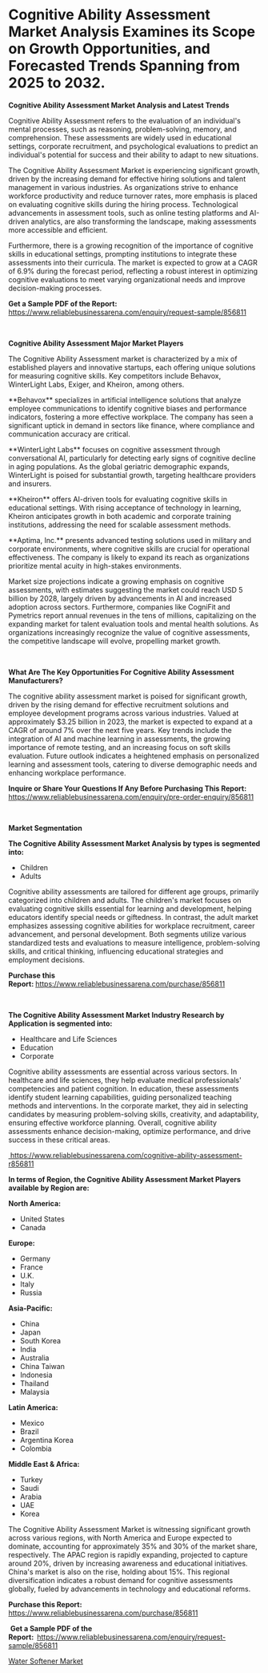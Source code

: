 <p><h1>Cognitive Ability Assessment Market Analysis Examines its Scope on Growth Opportunities, and Forecasted Trends Spanning from 2025 to 2032.</h1></p><p><strong>Cognitive Ability Assessment Market Analysis and Latest Trends</strong></p>
<p><p>Cognitive Ability Assessment refers to the evaluation of an individual's mental processes, such as reasoning, problem-solving, memory, and comprehension. These assessments are widely used in educational settings, corporate recruitment, and psychological evaluations to predict an individual's potential for success and their ability to adapt to new situations.</p><p>The Cognitive Ability Assessment Market is experiencing significant growth, driven by the increasing demand for effective hiring solutions and talent management in various industries. As organizations strive to enhance workforce productivity and reduce turnover rates, more emphasis is placed on evaluating cognitive skills during the hiring process. Technological advancements in assessment tools, such as online testing platforms and AI-driven analytics, are also transforming the landscape, making assessments more accessible and efficient.</p><p>Furthermore, there is a growing recognition of the importance of cognitive skills in educational settings, prompting institutions to integrate these assessments into their curricula. The market is expected to grow at a CAGR of 6.9% during the forecast period, reflecting a robust interest in optimizing cognitive evaluations to meet varying organizational needs and improve decision-making processes.</p></p>
<p><strong>Get a Sample PDF of the Report:&nbsp;</strong> <a href="https://www.reliablebusinessarena.com/enquiry/request-sample/856811?utm_campaign=3272&utm_medium=2&utm_source=Github&utm_content=ia&utm_term=06032025&utm_id=cognitive-ability-assessment">https://www.reliablebusinessarena.com/enquiry/request-sample/856811</a></p>
<p>&nbsp;</p>
<p><strong>Cognitive Ability Assessment Major Market Players</strong></p>
<p><p>The Cognitive Ability Assessment market is characterized by a mix of established players and innovative startups, each offering unique solutions for measuring cognitive skills. Key competitors include Behavox, WinterLight Labs, Exiger, and Kheiron, among others.</p><p>**Behavox** specializes in artificial intelligence solutions that analyze employee communications to identify cognitive biases and performance indicators, fostering a more effective workplace. The company has seen a significant uptick in demand in sectors like finance, where compliance and communication accuracy are critical.</p><p>**WinterLight Labs** focuses on cognitive assessment through conversational AI, particularly for detecting early signs of cognitive decline in aging populations. As the global geriatric demographic expands, WinterLight is poised for substantial growth, targeting healthcare providers and insurers.</p><p>**Kheiron** offers AI-driven tools for evaluating cognitive skills in educational settings. With rising acceptance of technology in learning, Kheiron anticipates growth in both academic and corporate training institutions, addressing the need for scalable assessment methods.</p><p>**Aptima, Inc.** presents advanced testing solutions used in military and corporate environments, where cognitive skills are crucial for operational effectiveness. The company is likely to expand its reach as organizations prioritize mental acuity in high-stakes environments.</p><p>Market size projections indicate a growing emphasis on cognitive assessments, with estimates suggesting the market could reach USD 5 billion by 2028, largely driven by advancements in AI and increased adoption across sectors. Furthermore, companies like CogniFit and Pymetrics report annual revenues in the tens of millions, capitalizing on the expanding market for talent evaluation tools and mental health solutions. As organizations increasingly recognize the value of cognitive assessments, the competitive landscape will evolve, propelling market growth.</p></p>
<p>&nbsp;</p>
<p><strong>What Are The Key Opportunities For Cognitive Ability Assessment Manufacturers?</strong></p>
<p><p>The cognitive ability assessment market is poised for significant growth, driven by the rising demand for effective recruitment solutions and employee development programs across various industries. Valued at approximately $3.25 billion in 2023, the market is expected to expand at a CAGR of around 7% over the next five years. Key trends include the integration of AI and machine learning in assessments, the growing importance of remote testing, and an increasing focus on soft skills evaluation. Future outlook indicates a heightened emphasis on personalized learning and assessment tools, catering to diverse demographic needs and enhancing workplace performance.</p></p>
<p><strong>Inquire or Share Your Questions If Any Before Purchasing This Report:</strong> <a href="https://www.reliablebusinessarena.com/enquiry/pre-order-enquiry/856811?utm_campaign=3272&utm_medium=2&utm_source=Github&utm_content=ia&utm_term=06032025&utm_id=cognitive-ability-assessment">https://www.reliablebusinessarena.com/enquiry/pre-order-enquiry/856811</a></p>
<p>&nbsp;</p>
<p><strong>Market Segmentation</strong></p>
<p><strong>The Cognitive Ability Assessment Market Analysis by types is segmented into:</strong></p>
<p><ul><li>Children</li><li>Adults</li></ul></p>
<p><p>Cognitive ability assessments are tailored for different age groups, primarily categorized into children and adults. The children's market focuses on evaluating cognitive skills essential for learning and development, helping educators identify special needs or giftedness. In contrast, the adult market emphasizes assessing cognitive abilities for workplace recruitment, career advancement, and personal development. Both segments utilize various standardized tests and evaluations to measure intelligence, problem-solving skills, and critical thinking, influencing educational strategies and employment decisions.</p></p>
<p><strong>Purchase this Report:&nbsp;</strong><a href="https://www.reliablebusinessarena.com/purchase/856811?utm_campaign=3272&utm_medium=2&utm_source=Github&utm_content=ia&utm_term=06032025&utm_id=cognitive-ability-assessment">https://www.reliablebusinessarena.com/purchase/856811</a></p>
<p>&nbsp;</p>
<p><strong>The Cognitive Ability Assessment Market Industry Research by Application is segmented into:</strong></p>
<p><ul><li>Healthcare and Life Sciences</li><li>Education</li><li>Corporate</li></ul></p>
<p><p>Cognitive ability assessments are essential across various sectors. In healthcare and life sciences, they help evaluate medical professionals' competencies and patient cognition. In education, these assessments identify student learning capabilities, guiding personalized teaching methods and interventions. In the corporate market, they aid in selecting candidates by measuring problem-solving skills, creativity, and adaptability, ensuring effective workforce planning. Overall, cognitive ability assessments enhance decision-making, optimize performance, and drive success in these critical areas.</p></p>
<p><a href="https://www.reliablebusinessarena.com/cognitive-ability-assessment-r856811?utm_campaign=3272&utm_medium=2&utm_source=Github&utm_content=ia&utm_term=06032025&utm_id=cognitive-ability-assessment">&nbsp;https://www.reliablebusinessarena.com/cognitive-ability-assessment-r856811</a></p>
<p><strong>In terms of Region, the Cognitive Ability Assessment Market Players available by Region are:</strong></p>
<p>
    <p> <strong> North America: </strong>
        <ul>
            <li>United States</li>
            <li>Canada</li>
        </ul>
        </p> 
    <p> <strong> Europe: </strong>
        <ul>
            <li>Germany</li>
            <li>France</li>
            <li>U.K.</li>
            <li>Italy</li>
            <li>Russia</li>
        </ul>
        </p> 
    <p> <strong> Asia-Pacific: </strong>
        <ul>
            <li>China</li>
            <li>Japan</li>
            <li>South Korea</li>
            <li>India</li>
            <li>Australia</li>
            <li>China Taiwan</li>
            <li>Indonesia</li>
            <li>Thailand</li>
            <li>Malaysia</li>
        </ul>
        </p> 
    <p> <strong> Latin America: </strong>
        <ul>
            <li>Mexico</li>
            <li>Brazil</li>
            <li>Argentina Korea</li>
            <li>Colombia</li>
        </ul>
        </p> 
    <p> <strong> Middle East & Africa: </strong>
        <ul>
            <li>Turkey</li>
            <li>Saudi</li>
            <li>Arabia</li>
            <li>UAE</li>
            <li>Korea</li>
        </ul>
    </p>
    </p>
<p><p>The Cognitive Ability Assessment Market is witnessing significant growth across various regions, with North America and Europe expected to dominate, accounting for approximately 35% and 30% of the market share, respectively. The APAC region is rapidly expanding, projected to capture around 20%, driven by increasing awareness and educational initiatives. China's market is also on the rise, holding about 15%. This regional diversification indicates a robust demand for cognitive assessments globally, fueled by advancements in technology and educational reforms.</p></p>
<p><strong>Purchase this Report: </strong><a href="https://www.reliablebusinessarena.com/purchase/856811?utm_campaign=3272&utm_medium=2&utm_source=Github&utm_content=ia&utm_term=06032025&utm_id=cognitive-ability-assessment">https://www.reliablebusinessarena.com/purchase/856811</a></p>
<p>&nbsp;<strong>Get a Sample PDF of the Report:&nbsp;&nbsp;</strong><a href="https://www.reliablebusinessarena.com/enquiry/request-sample/856811?utm_campaign=3272&utm_medium=2&utm_source=Github&utm_content=ia&utm_term=06032025&utm_id=cognitive-ability-assessment">https://www.reliablebusinessarena.com/enquiry/request-sample/856811</a></p>
<p><strong></strong></p>
<p><p><a href="https://github.com/dushornerfe/Market-Research-Report-List-1/blob/main/water-softener-market.md?utm_campaign=3272&utm_medium=2&utm_source=Github&utm_content=ia&utm_term=06032025&utm_id=cognitive-ability-assessment">Water Softener Market</a></p></p>